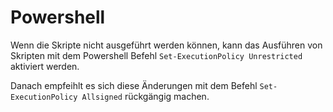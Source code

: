 # Powershell

Wenn die Skripte nicht ausgeführt werden können, kann das Ausführen von Skripten mit dem Powershell Befehl ```Set-ExecutionPolicy Unrestricted``` aktiviert werden.

Danach empfeihlt es sich diese Änderungen mit dem Befehl ```Set-ExecutionPolicy Allsigned``` rückgängig machen.
